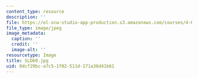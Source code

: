 ```yaml
---
content_type: resource
description: ''
file: https://ol-ocw-studio-app-production.s3.amazonaws.com/courses/4-614-religious-architecture-and-islamic-cultures-fall-2002/0dcf29bca7c51f02511d171a36d41b61_SLD60.jpg
file_type: image/jpeg
image_metadata:
  caption: ''
  credit: ''
  image-alt: ''
resourcetype: Image
title: SLD60.jpg
uid: 0dcf29bc-a7c5-1f02-511d-171a36d41b61
---
```


